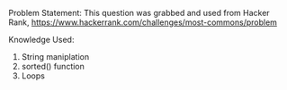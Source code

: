 Problem Statement: This question was grabbed and used from Hacker Rank, https://www.hackerrank.com/challenges/most-commons/problem

Knowledge Used:
1) String maniplation
2) sorted() function
3) Loops